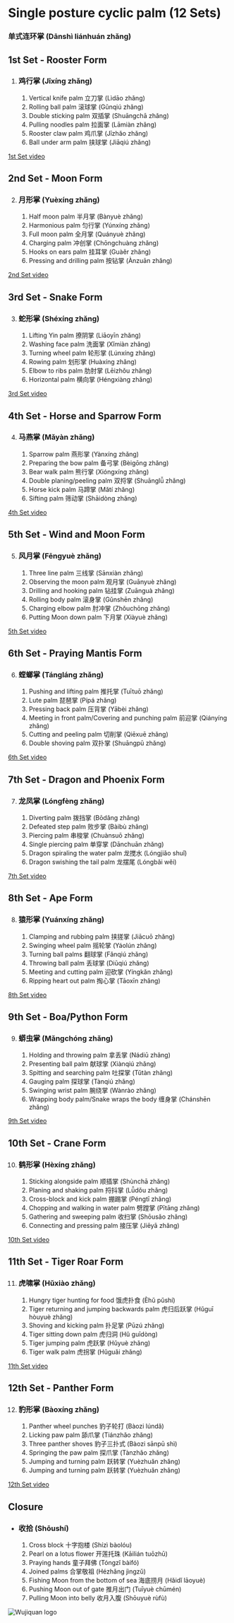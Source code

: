 # Single posture cyclic palm (12 Sets)
### 单式连环掌 (Dānshì liánhuán zhǎng)

## 1st Set - Rooster Form

1. ### 鸡行掌 (Jīxíng zhǎng)
    1. Vertical knife palm 立刀掌 (Lìdāo zhǎng)
    2. Rolling ball palm 滚球掌 (Gǔnqiú zhǎng)
    3. Double sticking palm 双插掌 (Shuāngchā zhǎng)
    4. Pulling noodles palm 拉面掌 (Lāmiàn zhǎng)
    5. Rooster claw palm 鸡爪掌 (Jīzhǎo zhǎng)
    6. Ball under arm palm 挟球掌 (Jiāqiú zhǎng)

[1st Set video](https://wujiquan.sgp1.digitaloceanspaces.com/12-sets/1%20%E9%B8%A1%E8%A1%8C%E6%8E%8C%20Rooster%20Form,%20Ji%20Xing%20Zhang.m4v)

## 2nd Set - Moon Form

2. ### 月形掌 (Yuèxíng zhǎng)
    1. Half moon palm 半月掌 (Bànyuè zhǎng)
    2. Harmonious palm 匀行掌 (Yúnxíng zhǎng)
    3. Full moon palm 全月掌 (Quányuè zhǎng)
    4. Charging palm 冲创掌 (Chōngchuàng zhǎng)
    5. Hooks on ears palm 挂耳掌 (Guàěr zhǎng)
    6. Pressing and drilling palm 按钻掌 (Ànzuān zhǎng)

[2nd Set video](https://wujiquan.sgp1.digitaloceanspaces.com/12-sets/2%20%E6%9C%88%E5%BD%A2%E6%8E%8C%20Moon%20Form,%20Yue%20Xing%20Zhang.m4v)

## 3rd Set - Snake Form

3. ### 蛇形掌 (Shéxíng zhǎng)
    1. Lifting Yin palm 撩阴掌 (Liāoyīn zhǎng)
    2. Washing face palm 洗面掌 (Xǐmiàn zhǎng)
    3. Turning wheel palm 轮形掌 (Lúnxíng zhǎng)
    4. Rowing palm 划形掌 (Huàxíng zhǎng)
    5. Elbow to ribs palm 肋肘掌 (Lēizhǒu zhǎng)
    6. Horizontal palm 横向掌 (Héngxiàng zhǎng)

[3rd Set video](https://wujiquan.sgp1.digitaloceanspaces.com/12-sets/3%20%E8%9B%87%E5%BD%A2%E6%8E%8C%20Snake%20Form,%20She%20Xing%20Zhang.m4v)

## 4th Set - Horse and Sparrow Form

4. ### 马燕掌 (Mǎyàn zhǎng)
    1. Sparrow palm 燕形掌 (Yànxíng zhǎng)
    2. Preparing the bow palm 备弓掌 (Bèigōng zhǎng)
    3. Bear walk palm 熊行掌 (Xióngxíng zhǎng)
    4. Double planing/peeling palm 双捋掌 (Shuānglǚ zhǎng)
    5. Horse kick palm 马蹄掌 (Mǎtí zhǎng)
    6. Sifting palm 筛动掌 (Shāidòng zhǎng)

[4th Set video](https://wujiquan.sgp1.digitaloceanspaces.com/12-sets/4%20%E9%A9%AC%E7%87%95%E6%8E%8C%20%20Horse%20and%20Sparrow%20Form,%20Ma%20Yan%20Zhang.m4v)

## 5th Set - Wind and Moon Form

5. ### 风月掌 (Fēngyuè zhǎng)
    1. Three line palm 三线掌 (Sānxiàn zhǎng)
    2. Observing the moon palm 观月掌 (Guānyuè zhǎng)
    3. Drilling and hooking palm 钻挂掌 (Zuānguà zhǎng)
    4. Rolling body palm 滚身掌 (Gǔnshēn zhǎng)
    5. Charging elbow palm 肘冲掌 (Zhǒuchōng zhǎng)
    6. Putting Moon down palm 下月掌 (Xiàyuè zhǎng)

[5th Set video](https://wujiquan.sgp1.digitaloceanspaces.com/12-sets/5%20%E9%A3%8E%E6%9C%88%E6%8E%8C%20Wind%20and%20Moon%20Form,%20Feng%20Yue%20Zhang.m4v)

## 6th Set - Praying Mantis Form

6. ### 螳螂掌 (Tángláng zhǎng)
    1. Pushing and lifting palm 推托掌 (Tuītuō zhǎng)
    2. Lute palm 琵琶掌 (Pípá zhǎng)
    3. Pressing back palm 压背掌 (Yābèi zhǎng)
    4. Meeting in front palm/Covering and punching palm 前迎掌 (Qiányíng zhǎng)
    5. Cutting and peeling palm 切削掌 (Qiēxuē zhǎng)
    6. Double shoving palm 双扑掌 (Shuāngpū zhǎng)

[6th Set video](https://wujiquan.sgp1.digitaloceanspaces.com/12-sets/6%20%E8%9E%B3%E8%9E%82%E6%8E%8C%20Praying%20Mantis%20Form,%20Tang%20Lang%20Zhang.m4v)

## 7th Set - Dragon and Phoenix Form

7. ### 龙凤掌 (Lóngfèng zhǎng)
    1. Diverting palm 拨挡掌 (Bōdǎng zhǎng)
    2. Defeated step palm 败步掌 (Bàibù zhǎng)
    3. Piercing palm 串梭掌 (Chuànsuō zhǎng)
    4. Single piercing palm 单穿掌 (Dānchuān zhǎng)
    5. Dragon spiraling the water palm 龙搅水 (Lóngjiǎo shuǐ)
    6. Dragon swishing the tail palm 龙摆尾 (Lóngbǎi wěi)

[7th Set video](https://wujiquan.sgp1.digitaloceanspaces.com/12-sets/7%20%E9%BE%99%E5%87%A4%E6%8E%8C,%20Dragon%20and%20Pheonix%20Form,%20Long%20Feng%20Zhang.m4v)

## 8th Set - Ape Form

8. ### 猿形掌 (Yuánxíng zhǎng)
    1. Clamping and rubbing palm 挟搓掌 (Jiācuō zhǎng)
    2. Swinging wheel palm 摇轮掌 (Yáolún zhǎng)
    3. Turning  ball palms 翻球掌 (Fǎnqiú zhǎng)
    4. Throwing ball palm 丢球掌 (Diūqiú zhǎng)
    5. Meeting and cutting palm 迎砍掌 (Yíngkǎn zhǎng)
    6. Ripping heart out palm 掏心掌 (Tāoxīn zhǎng)

[8th Set video](https://wujiquan.sgp1.digitaloceanspaces.com/12-sets/8%20%E7%8C%BF%E5%BD%A2%E6%8E%8C%20%20Ape%20Form,%20Yuan%20Xing%20Zhang.m4v)

## 9th Set - Boa/Python Form

9. ### 蟒虫掌 (Mǎngchóng zhǎng)
    1. Holding and throwing palm 拿丢掌 (Nádiū zhǎng)
    2. Presenting ball palm 献球掌 (Xiànqiú zhǎng)
    3. Spitting and searching palm 吐探掌 (Tǔtàn zhǎng)
    4. Gauging palm 探球掌 (Tànqiú zhǎng)
    5. Swinging wrist palm 腕绕掌 (Wànrào zhǎng)
    6. Wrapping body palm/Snake wraps the body 缠身掌 (Chánshēn zhǎng)

[9th Set video](https://wujiquan.sgp1.digitaloceanspaces.com/12-sets/9%20%E8%9F%92%E8%99%AB%E6%8E%8C%20Boa-Python%20Form,%20Man%20Chong%20Zhang.m4v)

## 10th Set - Crane Form

10. ### 鹤形掌 (Hèxíng zhǎng)
    1. Sticking alongside palm 顺插掌 (Shùnchā zhǎng)
    2. Planing and shaking palm 捋抖掌 (Lǚdǒu zhǎng)
    3. Cross-block and kick palm 掤踢掌 (Péngtī zhǎng)
    4. Chopping and walking in water palm 劈蹚掌 (Pītāng zhǎng)
    5. Gathering and sweeping palm 收扫掌 (Shōusǎo zhǎng)
    6. Connecting and pressing palm 接压掌 (Jiēyā zhǎng)

[10th Set video](https://wujiquan.sgp1.digitaloceanspaces.com/12-sets/10%20%E9%B9%A4%E5%BD%A2%E6%8E%8C%20Crane%20Form,%20He%20Xing%20Zhang.mp4)

## 11th Set - Tiger Roar Form

11. ### 虎啸掌 (Hǔxiào zhǎng)
    1. Hungry tiger hunting for food 饿虎扑食 (Èhǔ pǔshí)
    2. Tiger returning and jumping backwards palm 虎归后跃掌 (Hǔguī hòuyuè zhǎng)
    3. Shoving and kicking palm 扑足掌 (Pūzú zhǎng)
    4. Tiger sitting down palm 虎归洞 (Hǔ guīdòng)
    5. Tiger jumping palm 虎跃掌 (Hǔyuè zhǎng)
    6. Tiger walk palm 虎拐掌 (Hǔguǎi zhǎng)

[11th Set video](https://wujiquan.sgp1.digitaloceanspaces.com/12-sets/11%20%E8%99%8E%E5%95%B8%E6%8E%8C%20%20Tiger%20Roar%20Form,%20Hu%20Xiao%20Zhang.mp4)

## 12th Set - Panther Form

12. ### 豹形掌 (Bàoxíng zhǎng)
    1. Panther wheel punches 豹子轮打 (Bàozi lúndǎ)
    2. Licking paw palm 舔爪掌 (Tiánzhǎo zhǎng)
    3. Three panther shoves 豹子三扑式 (Bàozi sānpū shì)
    4. Springing the paw palm 探爪掌 (Tànzhǎo zhǎng)
    5. Jumping and turning palm 跃转掌 (Yuèzhuǎn zhǎng)
    6. Jumping and turning palm 跃转掌 (Yuèzhuǎn zhǎng)

[12th Set video](https://wujiquan.sgp1.digitaloceanspaces.com/12-sets/12%20%E8%B1%B9%E5%BD%A2%E6%8E%8C,%20Panther%20Form,%20Bao%20Xing%20Zhang.mp4)


## Closure

- ### 收拾 (Shōushí)
    1. Cross block 十字抱楼 (Shízì bàolóu)
    2. Pearl on a lotus flower 开莲托珠 (Kāilián tuōzhū)
    3. Praying hands 童子拜佛 (Tóngzǐ bàifó)
    4. Joined palms 合掌敬祖 (Hézhǎng jìngzǔ)
    5. Fishing Moon from the bottom of sea 海底捞月 (Hǎidǐ lāoyuè)
    6. Pushing Moon out of gate 推月出门 (Tuīyuè chūmén)
    7. Pulling Moon into belly 收月入腹 (Shōuyuè rùfù)

![Wujiquan logo](/images/Wujiquan_logo.jpeg)
